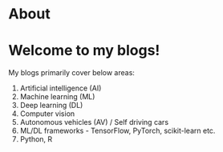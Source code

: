 # About

<!-- This is where you put the contents of your *About* page. Like all your pages, it's in [Markdown](https://guides.github.com/features/mastering-markdown/) format. -->

# Welcome to my blogs!

My blogs primarily cover below areas:

1. Artificial intelligence (AI)
2. Machine learning (ML)
3. Deep learning (DL)
4. Computer vision
5. Autonomous vehicles (AV) / Self driving cars
6. ML/DL frameworks - TensorFlow, PyTorch, scikit-learn etc.
7. Python, R